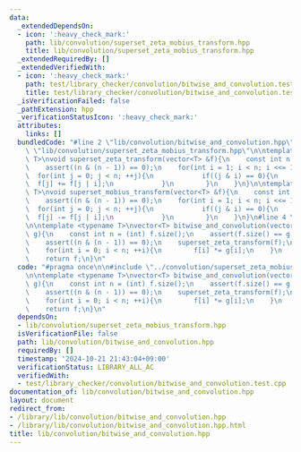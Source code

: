 ```yaml
---
data:
  _extendedDependsOn:
  - icon: ':heavy_check_mark:'
    path: lib/convolution/superset_zeta_mobius_transform.hpp
    title: lib/convolution/superset_zeta_mobius_transform.hpp
  _extendedRequiredBy: []
  _extendedVerifiedWith:
  - icon: ':heavy_check_mark:'
    path: test/library_checker/convolution/bitwise_and_convolution.test.cpp
    title: test/library_checker/convolution/bitwise_and_convolution.test.cpp
  _isVerificationFailed: false
  _pathExtension: hpp
  _verificationStatusIcon: ':heavy_check_mark:'
  attributes:
    links: []
  bundledCode: "#line 2 \"lib/convolution/bitwise_and_convolution.hpp\"\n\n#line 2\
    \ \"lib/convolution/superset_zeta_mobius_transform.hpp\"\n\ntemplate <typename\
    \ T>\nvoid superset_zeta_transform(vector<T> &f){\n    const int n = f.size();\n\
    \    assert((n & (n - 1)) == 0);\n    for(int i = 1; i < n; i <<= 1){\n      \
    \  for(int j = 0; j < n; ++j){\n            if((j & i) == 0){\n              \
    \  f[j] += f[j | i];\n            }\n        }\n    }\n}\n\ntemplate <typename\
    \ T>\nvoid superset_mobius_transform(vector<T> &f){\n    const int n = f.size();\n\
    \    assert((n & (n - 1)) == 0);\n    for(int i = 1; i < n; i <<= 1){\n      \
    \  for(int j = 0; j < n; ++j){\n            if((j & i) == 0){\n              \
    \  f[j] -= f[j | i];\n            }\n        }\n    }\n}\n#line 4 \"lib/convolution/bitwise_and_convolution.hpp\"\
    \n\ntemplate <typename T>\nvector<T> bitwise_and_convolution(vector<T> f, vector<T>\
    \ g){\n    const int n = (int) f.size();\n    assert(f.size() == g.size());\n\
    \    assert((n & (n - 1)) == 0);\n    superset_zeta_transform(f);\n    superset_zeta_transform(g);\n\
    \    for(int i = 0; i < n; ++i){\n        f[i] *= g[i];\n    }\n    superset_mobius_transform(f);\n\
    \    return f;\n}\n"
  code: "#pragma once\n\n#include \"../convolution/superset_zeta_mobius_transform.hpp\"\
    \n\ntemplate <typename T>\nvector<T> bitwise_and_convolution(vector<T> f, vector<T>\
    \ g){\n    const int n = (int) f.size();\n    assert(f.size() == g.size());\n\
    \    assert((n & (n - 1)) == 0);\n    superset_zeta_transform(f);\n    superset_zeta_transform(g);\n\
    \    for(int i = 0; i < n; ++i){\n        f[i] *= g[i];\n    }\n    superset_mobius_transform(f);\n\
    \    return f;\n}\n"
  dependsOn:
  - lib/convolution/superset_zeta_mobius_transform.hpp
  isVerificationFile: false
  path: lib/convolution/bitwise_and_convolution.hpp
  requiredBy: []
  timestamp: '2024-10-21 21:43:04+09:00'
  verificationStatus: LIBRARY_ALL_AC
  verifiedWith:
  - test/library_checker/convolution/bitwise_and_convolution.test.cpp
documentation_of: lib/convolution/bitwise_and_convolution.hpp
layout: document
redirect_from:
- /library/lib/convolution/bitwise_and_convolution.hpp
- /library/lib/convolution/bitwise_and_convolution.hpp.html
title: lib/convolution/bitwise_and_convolution.hpp
---
```

